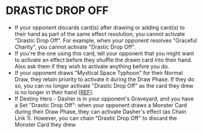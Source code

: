 
# DRASTIC DROP OFF

*   If your opponent discards card(s) after drawing or adding card(s) to their hand as part of the same effect resolution, you cannot activate "Drastic Drop Off". For example, when your opponent resolves "Graceful Charity", you cannot activate "Drastic Drop Off".
*   If you're the one using this card, tell your opponent that you might want to activate an effect before they shuffle the drawn card into their hand. Also ask them if they wish to activate anything before you do.
*   If your opponent draws "Mystical Space Typhoon" for their Normal Draw, they retain priority to activate it during the Draw Phase. If they do so, you can no longer activate "Drastic Drop Off" as the card they drew is no longer in their hand \[[REF](https://www.pojo.biz/board/showthread.php?t=1052536)\].
*   If Destiny Hero - Dasher is in your opponent's Graveyard, and you have a Set "Drastic Drop Off": when your opponent draws a Monster Card during their Draw Phase, they can activate Dasher's effect (as Chain Link 1). However, you can chain "Drastic Drop Off" to discard the Monster Card they drew.

  
